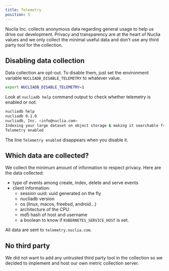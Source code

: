 ```yaml
---
title: Telemetry
position: 5
---
```


Nuclia Inc. collects anonymous data regarding general usage to help us drive our development. Privacy and transparency are at the heart of Nuclia values and we only collect the minimal useful data and don't use any third party tool for the collection.

## Disabling data collection

Data collection are opt-out. To disable them, just set the environment variable `NUCLIADB_DISABLE_TELEMETRY` to whatever value.

```bash
export NUCLIADB_DISABLE_TELEMETRY=1
```

Look at `nucliadb help` command output to check whether telemetry is enabled or not:

```bash
nucliadb help
nucliadb 0.1.0
nucliadb, Inc. <info@nuclia.com>
Indexing your large dataset on object storage & making it searchable from the command line.
Telemetry enabled
```

The line `Telemetry enabled` disappears when you disable it.

## Which data are collected?

We collect the minimum amount of information to respect privacy. Here are the data collected:

- type of events among create, index, delete and serve events
- client information:
  - session uuid: uuid generated on the fly
  - nucliadb version
  - os (linux, macos, freebsd, android...)
  - architecture of the CPU
  - md5 hash of host and username
  - a boolean to know if `KUBERNETES_SERVICE_HOST` is set.

All data are sent to `telemetry.nuclia.com`.

## No third party

We did not want to add any untrusted third party tool in the collection so we decided to implement and host our own metric collection server.
